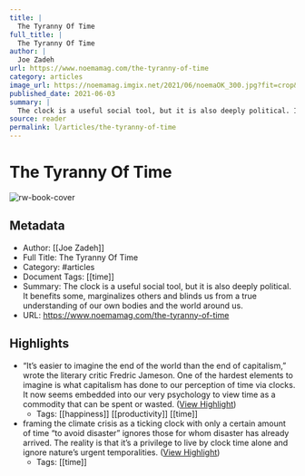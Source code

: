 ```yaml
---
title: |
  The Tyranny Of Time
full_title: |
  The Tyranny Of Time
author: |
  Joe Zadeh
url: https://www.noemamag.com/the-tyranny-of-time
category: articles
image_url: https://noemamag.imgix.net/2021/06/noemaOK_300.jpg?fit=crop&fm=pjpg&h=628&ixlib=php-3.3.0&rect=1%2C317%2C945%2C495&w=1200&wpsize=noema-social-facebook&s=fed4a3615f259b139a36350fc6ca30ad
published_date: 2021-06-03
summary: |
  The clock is a useful social tool, but it is also deeply political. It benefits some, marginalizes others and blinds us from a true understanding of our own bodies and the world around us.
source: reader
permalink: l/articles/the-tyranny-of-time
---
```

# The Tyranny Of Time

![rw-book-cover](https://noemamag.imgix.net/2021/06/noemaOK_300.jpg?fit=crop&fm=pjpg&h=628&ixlib=php-3.3.0&rect=1%2C317%2C945%2C495&w=1200&wpsize=noema-social-facebook&s=fed4a3615f259b139a36350fc6ca30ad)

## Metadata
- Author: [[Joe Zadeh]]
- Full Title: The Tyranny Of Time
- Category: #articles
- Document Tags: [[time]] 
- Summary: The clock is a useful social tool, but it is also deeply political. It benefits some, marginalizes others and blinds us from a true understanding of our own bodies and the world around us.
- URL: https://www.noemamag.com/the-tyranny-of-time

## Highlights
- “It’s easier to imagine the end of the world than the end of capitalism,” wrote the literary critic Fredric Jameson. One of the hardest elements to imagine is what capitalism has done to our perception of time via clocks. It now seems embedded into our very psychology to view time as a commodity that can be spent or wasted. ([View Highlight](https://read.readwise.io/read/01h90adjhx1rg85tjdz34vx07s))
    - Tags: [[happiness]] [[productivity]] [[time]] 
- framing the climate crisis as a ticking clock with only a certain amount of time “to avoid disaster” ignores those for whom disaster has already arrived. The reality is that it’s a privilege to live by clock time alone and ignore nature’s urgent temporalities. ([View Highlight](https://read.readwise.io/read/01h90ahs2437qcx5pqgjn8vb1e))
    - Tags: [[time]] 


